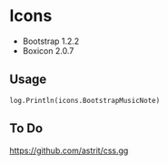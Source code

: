 # Icons

- Bootstrap 1.2.2
- Boxicon 2.0.7

## Usage

```
log.Println(icons.BootstrapMusicNote)
```

## To Do

https://github.com/astrit/css.gg
